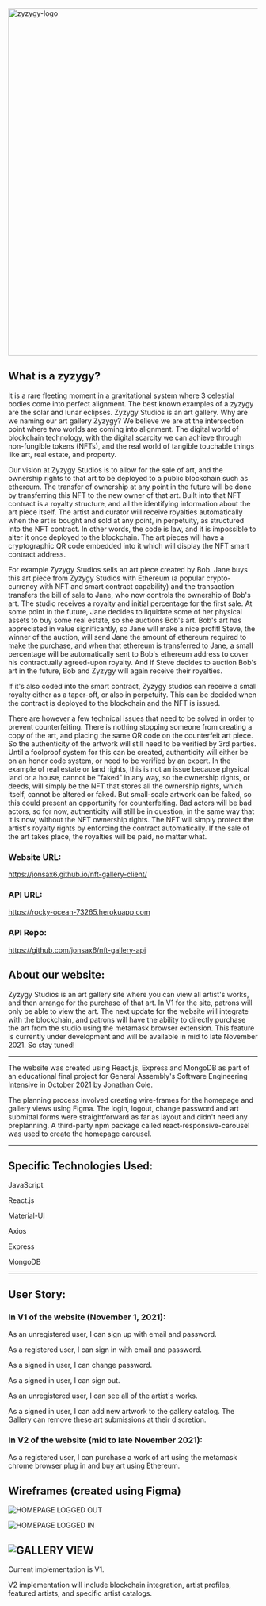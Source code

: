 <img src="https://i.imgur.com/7MoUwiX.png" alt="zyzygy-logo" width="700"/>


## What is a zyzygy? 

It is a rare fleeting moment in a gravitational system where 3 celestial bodies come into perfect alignment.  The best known examples of a zyzygy are the solar and lunar eclipses. Zyzygy Studios is an art gallery.  Why are we naming our art gallery Zyzygy?  We believe we are at the intersection point where two worlds are coming into alignment.  The digital world of blockchain technology, with the digital scarcity we can achieve through non-fungible tokens (NFTs), and the real world of tangible touchable things like art, real estate, and property. 

Our vision at Zyzygy Studios is to allow for the sale of art, and the ownership rights to that art to be deployed to a public blockchain such as ethereum. The transfer of ownership at any point in the future will be done by transferring this NFT to the new owner of that art. Built into that NFT contract is a royalty structure, and all the identifying information about the art piece itself. The artist and curator will receive royalties automatically when the art is bought and sold at any point, in perpetuity, as structured into the NFT contract.  In other words, the code is law, and it is impossible to alter it once deployed to the blockchain. The art pieces will have a cryptographic QR code embedded into it which will display the NFT smart contract address. 

For example Zyzygy Studios sells an art piece created by Bob.  Jane buys this art piece from Zyzygy Studios with Ethereum (a popular crypto-currency with NFT and smart contract capability) and the transaction transfers the bill of sale to Jane, who now controls the ownership of Bob's art.  The studio receives a royalty and initial percentage for the first sale.  At some point in the future, Jane decides to liquidate some of her physical assets to buy some real estate, so she auctions Bob's art. Bob's art has appreciated in value significantly, so Jane will make a nice profit! Steve, the winner of the auction, will send Jane the amount of ethereum required to make the purchase, and when that ethereum is transferred to Jane, a small percentage will be automatically sent to Bob's ethereum address to cover his contractually agreed-upon royalty. And if Steve decides to auction Bob's art in the future, Bob and Zyzygy will again receive their royalties. 

If it's also coded into the smart contract, Zyzygy studios can receive a small royalty either as a taper-off, or also in perpetuity.  This can be decided when the contract is deployed to the blockchain and the NFT is issued.

There are however a few technical issues that need to be solved in order to prevent counterfeiting. There is nothing stopping someone from creating a copy of the art, and placing the same QR code on the counterfeit art piece. So the authenticity of the artwork will still need to be verified by 3rd parties.  Until a foolproof system for this can be created, authenticity will either be on an honor code system, or need to be verified by an expert.  In the example of real estate or land rights, this is not an issue because physical land or a house, cannot be "faked" in any way, so the ownership rights, or deeds, will simply be the NFT that stores all the ownership rights, which itself, cannot be altered or faked.  But small-scale artwork can be faked, so this could present an opportunity for counterfeiting. Bad actors will be bad actors, so for now, authenticity will still be in question, in the same way that it is now, without the NFT ownership rights.  The NFT will simply protect the artist's royalty rights by enforcing the contract automatically.  If the sale of the art takes place, the royalties will be paid, no matter what. 

### Website URL: 
https://jonsax6.github.io/nft-gallery-client/

### API URL:
https://rocky-ocean-73265.herokuapp.com

### API Repo: 
https://github.com/jonsax6/nft-gallery-api

## About our website:

Zyzygy Studios is an art gallery site where you can view all artist's works, and then arrange for the purchase of that art. In V1 for the site, patrons will only be able to view the art. The next update for the website will integrate with the blockchain, and patrons will have the ability to directly purchase the art from the studio using the metamask browser extension. This feature is currently under development and will be available in mid to late November 2021. So stay tuned!  

---
The website was created using React.js, Express and MongoDB as part of an educational final project for General Assembly's Software Engineering Intensive in October 2021 by Jonathan Cole.

The planning process involved creating wire-frames for the homepage and gallery views using Figma. The login, logout, change password and art submittal forms were straightforward as far as layout and didn't need any preplanning. A third-party npm package called react-responsive-carousel was used to create the homepage carousel.

---
## Specific Technologies Used:

JavaScript

React.js

Material-UI

Axios

Express

MongoDB

---
## User Story:

### In V1 of the website (November 1, 2021):

As an unregistered user, I can sign up with email and password.

As a registered user, I can sign in with email and password.

As a signed in user, I can change password.

As a signed in user, I can sign out.

As an unregistered user, I can see all of the artist's works.

As a signed in user, I can add new artwork to the gallery catalog.  The Gallery can remove these art submissions at their discretion.

### In V2 of the website (mid to late November 2021):
As a registered user, I can purchase a work of art using the metamask chrome browser plug in and buy art using Ethereum.

## Wireframes (created using Figma)
![HOMEPAGE LOGGED OUT](https://i.imgur.com/EFcAVz3.png)

![HOMEPAGE LOGGED IN](https://i.imgur.com/rzeILFf.png)

![GALLERY VIEW](https://i.imgur.com/uKC6zqt.png)
---

Current implementation is V1.

V2 implementation will include blockchain integration, artist profiles, featured artists, and specific artist catalogs.